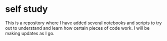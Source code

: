 # self study
This is a repository where I have added several notebooks and scripts to try out to understand and learn how certain pieces of code work. I will be making updates as I go.
